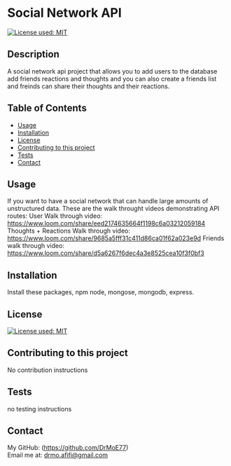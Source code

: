 # Social Network API 
  [![License used: MIT](https://img.shields.io/badge/License-MIT-yellow.svg)](https://opensource.org/licenses/MIT)

  ## Description
  A social network api project that allows you to add users to the database add friends reactions and thoughts and you can also create a friends list and freinds can share their thoughts and their reactions.

  ## Table of Contents
  * [Usage](#usage)
  * [Installation](#installation)
  * [License](#license)
  * [Contributing to this project](#contributions)
  * [Tests](#tests)
  * [Contact](#contact)
  
  ## Usage
  If you want to have a social network that can handle large amounts of unstructured data. 
  These are the walk throught videos demonstrating API routes:
  User Walk through video: https://www.loom.com/share/eed2174635664f1198c6a03212059184
  Thoughts + Reactions Walk through video: https://www.loom.com/share/9685a5fff31c411d86ca01f62a023e9d
  Friends walk through video: https://www.loom.com/share/d5a6267f6dec4a3e8525cea10f3f0bf3


  ## Installation 
  Install these packages, npm node, mongose, mongodb, express.

  ## License
  [![License used: MIT](https://img.shields.io/badge/License-MIT-yellow.svg)](https://opensource.org/licenses/MIT)

  ## Contributing to this project
  No contribution instructions

  ## Tests
  no testing instructions

  ## Contact
  My GitHub: (https://github.com/DrMoE77) <br>
  Email me at: drmo.afifi@gmail.com
